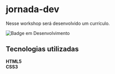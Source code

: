 # jornada-dev
Nesse workshop será desenvolvido um currículo.

![Badge em Desenvolvimento](http://img.shields.io/static/v1?label=STATUS&message=EM%20DESENVOLVIMENTO&color=GREEN&style=for-the-badge)

## Tecnologias utilizadas
**HTML5**
<br/>
**CSS3**